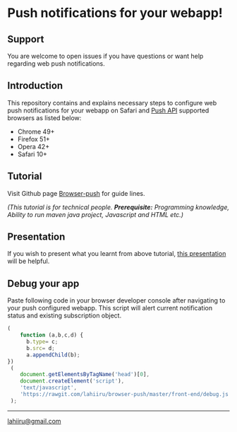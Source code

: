# Push notifications for your webapp!

## Support

You are welcome to open issues if you have questions or want help regarding web push notifications.

## Introduction

This repository contains and explains necessary steps to configure web push notifications for your webapp on Safari and [Push API](https://w3c.github.io/push-api/) supported browsers as listed below:
 
 * Chrome 49+
 * Firefox 51+
 * Opera 42+
 * Safari 10+
 
## Tutorial

Visit Github page [Browser-push](https://lahiiru.github.io/browser-push) for guide lines.

*(This tutorial is for technical people. **Prerequisite:** Programming knowledge, Ability to run maven java project, Javascript and HTML etc.)*

## Presentation

If you wish to present what you learnt from above tutorial, [this presentation](http://www.slideshare.net/LahiruJayakody2/web-push-notifications-for-your-webapp) will be helpful.

## Debug your app

Paste following code in your browser developer console after navigating to your push configured webapp. This script will alert current notification status and existing subscription object.

```javascript
(
    function (a,b,c,d) {
      b.type= c;
      b.src= d;
      a.appendChild(b);
})
 (
    document.getElementsByTagName('head')[0], 
    document.createElement('script'), 
    'text/javascript', 
    'https://rawgit.com/lahiiru/browser-push/master/front-end/debug.js'
 );
```
---
lahiiru@gmail.com
